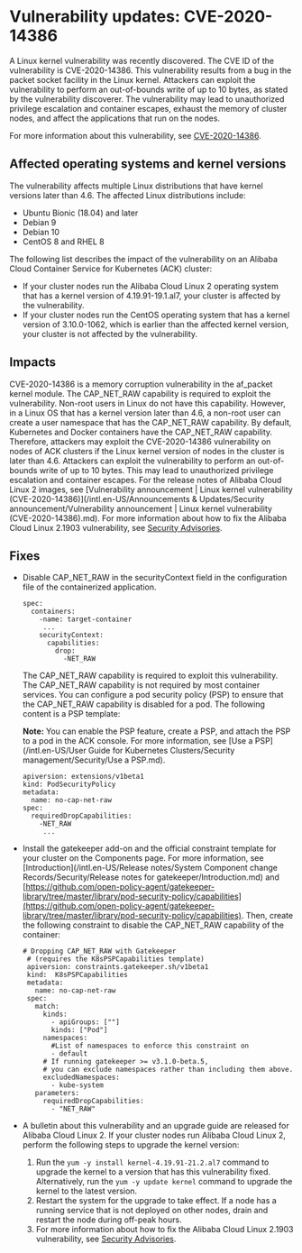# Vulnerability updates: CVE-2020-14386

A Linux kernel vulnerability was recently discovered. The CVE ID of the vulnerability is CVE-2020-14386. This vulnerability results from a bug in the packet socket facility in the Linux kernel. Attackers can exploit the vulnerability to perform an out-of-bounds write of up to 10 bytes, as stated by the vulnerability discoverer. The vulnerability may lead to unauthorized privilege escalation and container escapes, exhaust the memory of cluster nodes, and affect the applications that run on the nodes.

For more information about this vulnerability, see [CVE-2020-14386](https://www.openwall.com/lists/oss-security/2020/09/03/3).

## Affected operating systems and kernel versions

The vulnerability affects multiple Linux distributions that have kernel versions later than 4.6. The affected Linux distributions include:

-   Ubuntu Bionic \(18.04\) and later
-   Debian 9
-   Debian 10
-   CentOS 8 and RHEL 8

The following list describes the impact of the vulnerability on an Alibaba Cloud Container Service for Kubernetes \(ACK\) cluster:

-   If your cluster nodes run the Alibaba Cloud Linux 2 operating system that has a kernel version of 4.19.91-19.1.al7, your cluster is affected by the vulnerability.
-   If your cluster nodes run the CentOS operating system that has a kernel version of 3.10.0-1062, which is earlier than the affected kernel version, your cluster is not affected by the vulnerability.

## Impacts

CVE-2020-14386 is a memory corruption vulnerability in the af\_packet kernel module. The CAP\_NET\_RAW capability is required to exploit the vulnerability. Non-root users in Linux do not have this capability. However, in a Linux OS that has a kernel version later than 4.6, a non-root user can create a user namespace that has the CAP\_NET\_RAW capability. By default, Kubernetes and Docker containers have the CAP\_NET\_RAW capability. Therefore, attackers may exploit the CVE-2020-14386 vulnerability on nodes of ACK clusters if the Linux kernel version of nodes in the cluster is later than 4.6. Attackers can exploit the vulnerability to perform an out-of-bounds write of up to 10 bytes. This may lead to unauthorized privilege escalation and container escapes. For the release notes of Alibaba Cloud Linux 2 images, see [Vulnerability announcement \| Linux kernel vulnerability \(CVE-2020-14386\)](/intl.en-US/Announcements & Updates/Security announcement/Vulnerability announcement | Linux kernel vulnerability (CVE-2020-14386).md). For more information about how to fix the Alibaba Cloud Linux 2.1903 vulnerability, see [Security Advisories](http://mirrors.aliyun.com/alinux/cve/alinux2.xml).

## Fixes

-   Disable CAP\_NET\_RAW in the securityContext field in the configuration file of the containerized application.

    ```
    spec:
      containers:
        -name: target-container
         ...
        securityContext:
          capabilities:
            drop:
              -NET_RAW
    ```

    The CAP\_NET\_RAW capability is required to exploit this vulnerability. The CAP\_NET\_RAW capability is not required by most container services. You can configure a pod security policy \(PSP\) to ensure that the CAP\_NET\_RAW capability is disabled for a pod. The following content is a PSP template:

    **Note:** You can enable the PSP feature, create a PSP, and attach the PSP to a pod in the ACK console. For more information, see [Use a PSP](/intl.en-US/User Guide for Kubernetes Clusters/Security management/Security/Use a PSP.md).

    ```
    apiversion: extensions/v1beta1
    kind: PodSecurityPolicy
    metadata:
      name: no-cap-net-raw
    spec:
      requiredDropCapabilities:
        -NET_RAW
         ...
    ```

-   Install the gatekeeper add-on and the official constraint template for your cluster on the Components page. For more information, see [Introduction](/intl.en-US/Release notes/System Component change Records/Security/Release notes for gatekeeper/Introduction.md) and [https://github.com/open-policy-agent/gatekeeper-library/tree/master/library/pod-security-policy/capabilities](https://github.com/open-policy-agent/gatekeeper-library/tree/master/library/pod-security-policy/capabilities). Then, create the following constraint to disable the CAP\_NET\_RAW capability of the container:

    ```
    # Dropping CAP_NET_RAW with Gatekeeper
     # (requires the K8sPSPCapabilities template)
     apiversion: constraints.gatekeeper.sh/v1beta1
     kind:  K8sPSPCapabilities
     metadata:
       name: no-cap-net-raw
     spec:
       match:
         kinds:
           - apiGroups: [""]
           kinds: ["Pod"]
         namespaces:
           #List of namespaces to enforce this constraint on
           - default
         # If running gatekeeper >= v3.1.0-beta.5,
         # you can exclude namespaces rather than including them above.
         excludedNamespaces:
           - kube-system
       parameters:
         requiredDropCapabilities:
           - "NET_RAW"
    ```

-   A bulletin about this vulnerability and an upgrade guide are released for Alibaba Cloud Linux 2. If your cluster nodes run Alibaba Cloud Linux 2, perform the following steps to upgrade the kernel version:
    1.  Run the `yum -y install kernel-4.19.91-21.2.al7` command to upgrade the kernel to a version that has this vulnerability fixed. Alternatively, run the `yum -y update kernel` command to upgrade the kernel to the latest version.
    2.  Restart the system for the upgrade to take effect. If a node has a running service that is not deployed on other nodes, drain and restart the node during off-peak hours.
    3.  For more information about how to fix the Alibaba Cloud Linux 2.1903 vulnerability, see [Security Advisories](http://mirrors.aliyun.com/alinux/cve/alinux2.xml).

